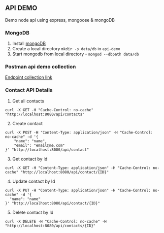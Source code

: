 ## API DEMO
Demo node api using express, mongoose & mongoDB

### MongoDB

1. Install [mongoDB](https://docs.mongodb.com/manual/tutorial/install-mongodb-on-os-x/)
1. Create a local directory `mkdir -p data/db` in `api-demo`
1. Start mongodb from local directory - `mongod --dbpath data/db`

### Postman api demo collection

[Endpoint collection link](https://www.getpostman.com/collections/a82ec0d062ee11b1140c)

### Contact API Details

1. Get all contacts

```text
curl -X GET -H "Cache-Control: no-cache" "http://localhost:8080/api/contacts"
```

2. Create contact

```text
curl -X POST -H "Content-Type: application/json" -H "Cache-Control: no-cache" -d '{
    "name": "name",
    "email": "email@me.com"
}' "http://localhost:8080/api/contact"
```

3. Get contact by Id
```text
curl -X GET -H "Content-Type: application/json" -H "Cache-Control: no-cache" "http://localhost:8080/api/contact/{ID}"
```

4. Update contact by Id
```text
curl -X PUT -H "Content-Type: application/json" -H "Cache-Control: no-cache" -d '{
  "name": "name"
}' "http://localhost:8080/api/contact/{ID}"
```

5. Delete contact by Id
```text
curl -X DELETE -H "Cache-Control: no-cache" -H "http://localhost:8080/api/contacts/{ID}"
```